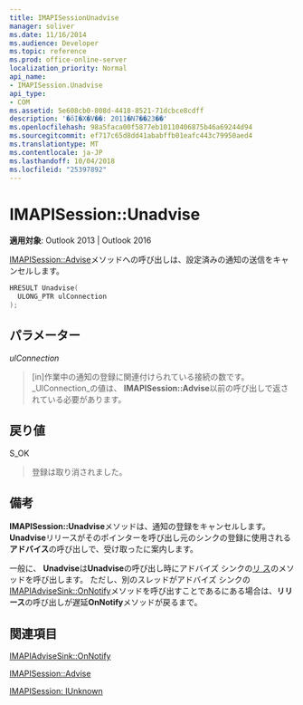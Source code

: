 ```yaml
---
title: IMAPISessionUnadvise
manager: soliver
ms.date: 11/16/2014
ms.audience: Developer
ms.topic: reference
ms.prod: office-online-server
localization_priority: Normal
api_name:
- IMAPISession.Unadvise
api_type:
- COM
ms.assetid: 5e608cb0-808d-4418-8521-71dcbce8cdff
description: '�ŏI�X�V��: 2011�N7��23��'
ms.openlocfilehash: 98a5faca00f5877eb10110406875b46a69244d94
ms.sourcegitcommit: ef717c65d8dd41ababffb01eafc443c79950aed4
ms.translationtype: MT
ms.contentlocale: ja-JP
ms.lasthandoff: 10/04/2018
ms.locfileid: "25397892"
---
```

# <a name="imapisessionunadvise"></a>IMAPISession::Unadvise

  
  
**適用対象**: Outlook 2013 | Outlook 2016 
  
[IMAPISession::Advise](imapisession-advise.md)メソッドへの呼び出しは、設定済みの通知の送信をキャンセルします。 
  
```cpp
HRESULT Unadvise(
  ULONG_PTR ulConnection
);
```

## <a name="parameters"></a>パラメーター

 _ulConnection_
  
> [in]作業中の通知の登録に関連付けられている接続の数です。 _UlConnection_の値は、 **IMAPISession::Advise**以前の呼び出しで返されている必要があります。
    
## <a name="return-value"></a>戻り値

S_OK 
  
> 登録は取り消されました。
    
## <a name="remarks"></a>備考

**IMAPISession::Unadvise**メソッドは、通知の登録をキャンセルします。 **Unadvise**リリースがそのポインターを呼び出し元のシンクの登録に使用される**アドバイス**の呼び出しで、受け取ったに案内します。 
  
一般に、 **Unadvise**は**Unadvise**の呼び出し時にアドバイズ シンクの[リ ス](https://msdn.microsoft.com/library/ms682317%28v=VS.85%29.aspx)のメソッドを呼び出します。 ただし、別のスレッドがアドバイズ シンクの[IMAPIAdviseSink::OnNotify](imapiadvisesink-onnotify.md)メソッドを呼び出すことであるにある場合は、**リリース**の呼び出しが遅延**OnNotify**メソッドが戻るまで。 
  
## <a name="see-also"></a>関連項目



[IMAPIAdviseSink::OnNotify](imapiadvisesink-onnotify.md)
  
[IMAPISession::Advise](imapisession-advise.md)
  
[IMAPISession: IUnknown](imapisessioniunknown.md)

